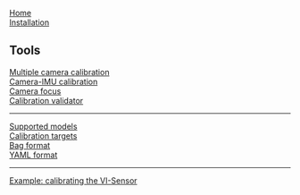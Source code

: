 [Home](home)<br>
[Installation](installation)<br>

Tools
---
[Multiple camera calibration](multiple-camera-calibration)<br>
[Camera-IMU calibration](camera-imu-calibration)<br>
[Camera focus](camera-focus)<br>
[Calibration validator](calibration-validator)<br>

---
[Supported models](supported-models)<br>
[Calibration targets](calibration-target)<br>
[Bag format](bag-format)<br>
[YAML format](yaml-formats)<br>

---
[Example: calibrating the VI-Sensor](calibrating-the-vi-sensor)<br>
